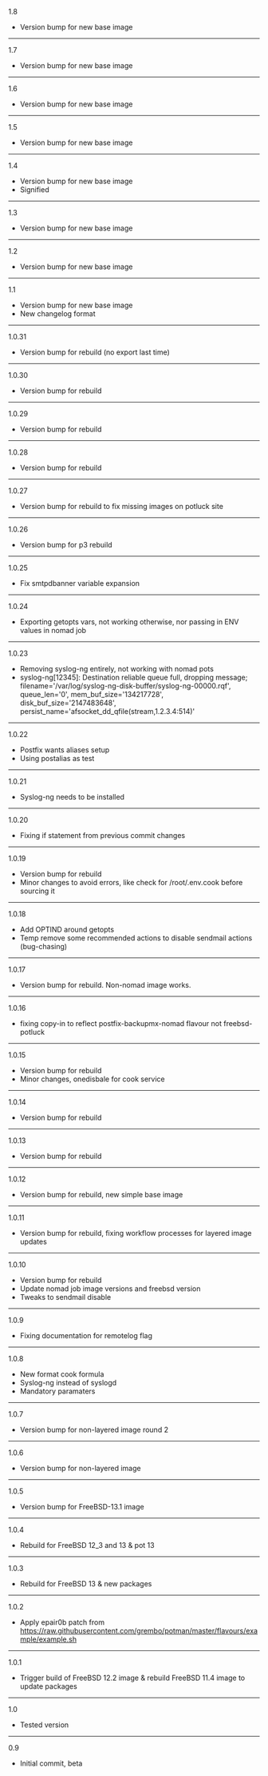 1.8

* Version bump for new base image

---

1.7

* Version bump for new base image

---

1.6

* Version bump for new base image

---

1.5

* Version bump for new base image

---

1.4

* Version bump for new base image
* Signified

---

1.3

* Version bump for new base image

---

1.2

* Version bump for new base image

---

1.1

* Version bump for new base image
* New changelog format

---

1.0.31

* Version bump for rebuild (no export last time)

---

1.0.30

* Version bump for rebuild

---

1.0.29

* Version bump for rebuild

---

1.0.28

* Version bump for rebuild

---

1.0.27

* Version bump for rebuild to fix missing images on potluck site

---

1.0.26

* Version bump for p3 rebuild

---

1.0.25

* Fix smtpdbanner variable expansion

---

1.0.24

* Exporting getopts vars, not working otherwise, nor passing in ENV values in nomad job

---

1.0.23

* Removing syslog-ng entirely, not working with nomad pots
* syslog-ng[12345]: Destination reliable queue full, dropping message; filename='/var/log/syslog-ng-disk-buffer/syslog-ng-00000.rqf', queue_len='0', mem_buf_size='134217728', disk_buf_size='2147483648', persist_name='afsocket_dd_qfile(stream,1.2.3.4:514)'

---

1.0.22

* Postfix wants aliases setup
* Using postalias as test

---

1.0.21

* Syslog-ng needs to be installed

---

1.0.20

* Fixing if statement from previous commit changes

---

1.0.19

* Version bump for rebuild
* Minor changes to avoid errors, like check for /root/.env.cook before sourcing it

---

1.0.18

* Add OPTIND around getopts
* Temp remove some recommended actions to disable sendmail actions (bug-chasing)

---

1.0.17

* Version bump for rebuild. Non-nomad image works.

---

1.0.16

* fixing copy-in to reflect postfix-backupmx-nomad flavour not freebsd-potluck

---

1.0.15

* Version bump for rebuild
* Minor changes, onedisbale for cook service

---

1.0.14

* Version bump for rebuild

---

1.0.13

* Version bump for rebuild

---

1.0.12

* Version bump for rebuild, new simple base image

---

1.0.11

* Version bump for rebuild, fixing workflow processes for layered image updates

---

1.0.10

* Version bump for rebuild
* Update nomad job image versions and freebsd version
* Tweaks to sendmail disable

---

1.0.9

* Fixing documentation for remotelog flag

---

1.0.8

* New format cook formula
* Syslog-ng instead of syslogd
* Mandatory paramaters

---

1.0.7

* Version bump for non-layered image round 2

---

1.0.6

* Version bump for non-layered image

---

1.0.5

* Version bump for FreeBSD-13.1 image

---

1.0.4

* Rebuild for FreeBSD 12_3 and 13 & pot 13

---

1.0.3

* Rebuild for FreeBSD 13 & new packages

---

1.0.2

* Apply epair0b patch from https://raw.githubusercontent.com/grembo/potman/master/flavours/example/example.sh

---

1.0.1

* Trigger build of FreeBSD 12.2 image & rebuild FreeBSD 11.4 image to update packages

---

1.0

* Tested version

---
0.9

* Initial commit, beta

